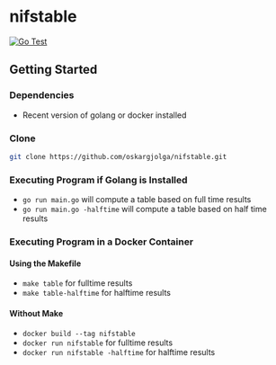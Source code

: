# nifstable
[![Go Test](https://github.com/oskargjolga/nifstable/workflows/Go/badge.svg)](https://github.com/oskargjolga/nifstable/actions)


## Getting Started

### Dependencies
* Recent version of golang or docker installed

### Clone
```bash
git clone https://github.com/oskargjolga/nifstable.git
```
### Executing Program if Golang is Installed
* `go run main.go` will compute a table based on full time results
* `go run main.go -halftime` will compute a table based on half time results

### Executing Program in a Docker Container
#### Using the Makefile
* `make table` for fulltime results
* `make table-halftime` for halftime results

#### Without Make
* `docker build --tag nifstable`
* `docker run nifstable` for fulltime results
* `docker run nifstable -halftime` for halftime results


